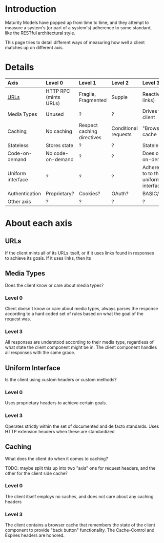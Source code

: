 # Introduction #

Maturity Models have popped up from time to time, and they attempt to measure a system's (or part of a system's) adherence to some standard, like the RESTful architectural style.

This page tries to detail different ways of measuring how well a client matches up on different axis.

# Details #

| Axis | Level 0  | Level 1 | Level 2 | Level 3 |
|:-----|:---------|:--------|:--------|:--------|
| [URLs](http://www.bizcoder.com/index.php/2012/03/07/hypermedia-client-maturity-model/) | HTTP RPC (mints URLs) | Fragile, Fragmented | Supple  | Reactive (uses links) |
| Media Types | Unused   | ?       | ?       | Drives the client |
| Caching | No caching | Respect caching directives | Conditional requests | "Browser" cache |
| Stateless | Stores state | ?       | ?       | Stateless |
| Code-on-demand | No code-on-demand | ?       | ?       | Does code-on-demand |
| Uniform interface | ?        | ?       | ?       | Adheres strictly to to the uniform interface |
| Authentication | Proprietary? | Cookies? | OAuth?  | BASIC/DIGEST? |
| Other axis | ?        | ?       | ?       |?        |

# About each axis #

## URLs ##

If the client mints all of its URLs itself, or if it uses links found in responses to achieve its goals.  If it uses links, then its

## Media Types ##

Does the client know or care about media types?

### Level 0 ###
Client doesn't know or care about media types, always parses the response according to a hard coded set of rules based on what the goal of the request was.

### Level 3 ###

All responses are understood according to their media type, regardless of what state the client component might be in.  The client component handles all responses with the same grace.

## Uniform Interface ##

Is the client using custom headers or custom methods?

### Level 0 ###

Uses proprietary headers to achieve certain goals.

### Level 3 ###

Operates strictly within the set of documented and de facto standards.  Uses HTTP extension headers when these are standardized

## Caching ##

What does the client do when it comes to caching?

TODO: maybe split this up into two "axis" one for request headers, and the other for the client side cache?

### Level 0 ###

The client itself employs no caches, and does not care about any caching headers

### Level 3 ###

The client contains a browser cache that remembers the state of the client component to provide "back button" functionality.  The Cache-Control and Expires headers are honored.